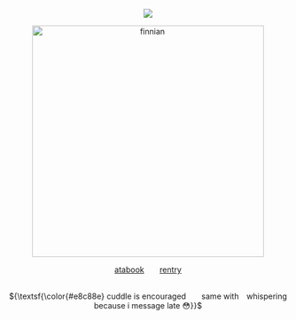 <div align="center">

![](https://komarev.com/ghpvc/?username=graveyardletters&color=e8ce95&style=plastic&label=‎‎ +♡♡♡+  )

<img width="418" height="418" alt="finnian" src="https://github.com/user-attachments/assets/2dedac30-fd0c-4257-9378-40dccab715c4" />


[atabook](https://deathsdespair.atabook.org/)  [rentry](https://rentry.co/deaths-despair)

<br> ${\textsf{\color{#e8c88e}  cuddle is encouraged  same with whispering because i message late 😳}}$
